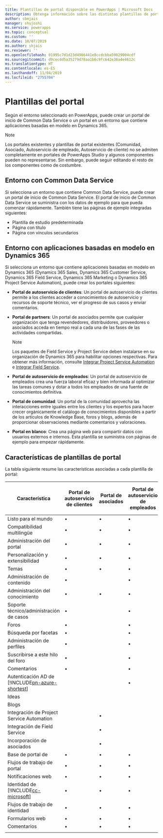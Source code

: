 ```yaml
---
title: Plantillas de portal disponible en PowerApps | Microsoft Docs
description: Obtenga información sobre las distintas plantillas de portal disponibles en PowerApps.
author: sbmjais
manager: shujoshi
ms.service: powerapps
ms.topic: conceptual
ms.custom: ''
ms.date: 10/07/2019
ms.author: shjais
ms.reviewer: ''
ms.openlocfilehash: 01995c7d1d23d4986441e8ccdcbba59029004cdf
ms.sourcegitcommit: d9cecdd5a35279d78aa1b6c9fc642e36a4e4612c
ms.translationtype: HT
ms.contentlocale: es-ES
ms.lasthandoff: 11/04/2019
ms.locfileid: "2755704"
---
```

# <a name="portal-templates"></a>Plantillas del portal

Según el entorno seleccionado en PowerApps, puede crear un portal de inicio de Common Data Service o un portal en un entorno que contiene aplicaciones basadas en modelo en Dynamics 365.

> [!NOTE]
> Los portales existentes y plantillas de portal existentes (Comunidad, Asociado, Autoservicio de empleado, Autoservicio de cliente) no se admiten completamente en portales de PowerApps Studio y algunos componentes pueden no representarse. Sin embargo, puede seguir editando el resto de los componentes como de costumbre.

## <a name="environment-with-common-data-service"></a>Entorno con Common Data Service

Si selecciona un entorno que contiene Common Data Service, puede crear un portal de inicio de Common Data Service. El portal de inicio de Common Data Service se suministra con los datos de ejemplo para que pueda comenzar rápidamente. También tiene las páginas de ejemplo integradas siguientes:

- Plantilla de estudio predeterminada
- Página con título
- Página con vínculos secundarios

## <a name="environment-with-model-driven-apps-in-dynamics-365"></a>Entorno con aplicaciones basadas en modelo en Dynamics 365 

Si selecciona un entorno que contiene aplicaciones basadas en modelo en Dynamics 365 (Dynamics 365 Sales, Dynamics 365 Customer Service, Dynamics 365 Field Service, Dynamics 365 Marketing o Dynamics 365 Project Service Automation), puede crear los portales siguientes:

- **Portal de autoservicio de clientes**: Un portal de autoservicio de clientes permite a los clientes acceder a conocimientos de autoservicio y recursos de soporte técnico, ver el progreso de sus casos y enviar comentarios.
- **Portal de partners**: Un portal de asociados permite que cualquier organización que tenga revendedores, distribuidores, proveedores o asociados acceda en tiempo real a cada una de las fases de las actividades compartidas.

    > [!NOTE]
    > Los paquetes de Field Service y Project Service deben instalarse en su organización de Dynamics 365 para habilitar opciones respectivas. Para obtener más información, consulte [Integrar Project Service Automation](https://docs.microsoft.com/dynamics365/portals/integrate-project-service-automation) e [Integrar Field Service](https://docs.microsoft.com/dynamics365/portals/integrate-field-service).

- **Portal de autoservicio de empleados**: Un portal de autoservicio de empleados crea una fuerza laboral eficaz y bien informada al optimizar las tareas comunes y dotar a todos los empleados de una fuente de conocimientos definitiva.
- **Portal de comunidad**: Un portal de la comunidad aprovecha las interacciones entre iguales entre los clientes y los expertos para hacer crecer orgánicamente el catálogo de conocimientos disponibles a partir de los artículos de Knowledge Base, foros y blogs, además de proporcionar observaciones mediante comentarios y valoraciones.
- **Portal en blanco**: Crea una página web para compartir datos con usuarios externos e internos. Esta plantilla se suministra con páginas de ejemplo para empezar rápidamente. 

## <a name="portal-templates-features"></a>Características de plantillas de portal

La tabla siguiente resume las características asociadas a cada plantilla de portal:

| Característica | Portal de autoservicio de clientes | Portal de asociados | Portal de autoservicio de empleados | Portal de la comunidad | Portal en blanco | Portal de inicio Common Data Service|
|------------------|---------------|----------------|---------------|------------------|---------------|------|
| Listo para el mundo | •  | • | • | • | • |• |
| Compatibilidad multilingüe | •  | • | • | • | • |• |
| Administración del portal| • | • | • | • | •  |• |
| Personalización y extensibilidad  | •   | •  | •   | •  | • |• |
| Temas   | •   | •   | •    | •   | •   |• |
| Administración de contenido                     | •                            |                | •                            | •                |               |
| Administración del conocimiento                   | •                            | •              | •                            | •                |               |
| Soporte técnico/administración de casos                | •                            |                | •                            | •                |               |
| Foros                                 | •                            |                | •                            | •                |               |
| Búsqueda por facetas                         | •                            |                | •                            |                  |               |
| Administración de perfiles                     | •                            |                | •                            |                  |               |
| Suscribirse a este hilo del foro              | •                            |                | •                            |                  |               |
| Comentarios                               | •                            |                | •                            | •                |               |
| Autenticación AD de [!INCLUDE[pn-azure-shortest](../../includes/pn-azure-shortest.md)]                |                              |                | •                            |                  |               |
| Ideas                                  |                              |                |                              | •                |               |
| Blogs                                  |                              |                |                              | •                |               |
| Integración de Project Service Automation |                              | •              |                              |                  |               |
| Integración de Field Service              |                              | •              |                              |                  |               |
| Incorporación de asociados                     |                              | •              |                              |                  |               |
| Base de portal de   |  •    | •      |  •| •| •|• |
| Flujos de trabajo de portal|  •| •|  •| •| •|• |
| Notificaciones web|  •| •|  •| •| •|• |
| Identidad de [!INCLUDE[cc-microsoft](../../includes/cc-microsoft.md)]|   •|  •|  •|   •| •|• |
| Flujos de trabajo de identidad| •|  •| •|   •| •|• |
| Formularios web|  •| •|    •| •| •|• |
| Comentarios|   •|  •|  •| •| •|• |
||
